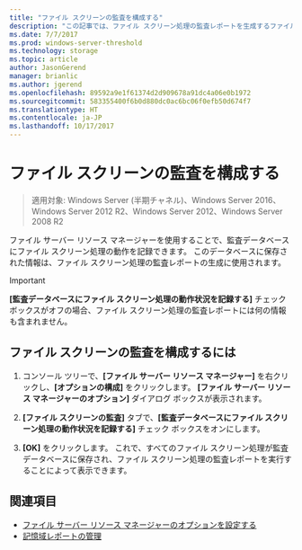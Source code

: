 ```yaml
---
title: "ファイル スクリーンの監査を構成する"
description: "この記事では、ファイル スクリーン処理の監査レポートを生成するファイル スクリーンの監査を構成する方法を説明します。"
ms.date: 7/7/2017
ms.prod: windows-server-threshold
ms.technology: storage
ms.topic: article
author: JasonGerend
manager: brianlic
ms.author: jgerend
ms.openlocfilehash: 89592a9e1f61374d2d909678a91dc4a06e0b1972
ms.sourcegitcommit: 583355400f6b0d880dc0ac6bc06f0efb50d674f7
ms.translationtype: HT
ms.contentlocale: ja-JP
ms.lasthandoff: 10/17/2017
---
```

# <a name="configure-file-screen-audit"></a>ファイル スクリーンの監査を構成する

> 適用対象: Windows Server (半期チャネル)、Windows Server 2016、Windows Server 2012 R2、Windows Server 2012、Windows Server 2008 R2

ファイル サーバー リソース マネージャーを使用することで、監査データベースにファイル スクリーン処理の動作を記録できます。 このデータベースに保存された情報は、ファイル スクリーン処理の監査レポートの生成に使用されます。

> [!Important]
> **[監査データベースにファイル スクリーン処理の動作状況を記録する]** チェック ボックスがオフの場合、ファイル スクリーン処理の監査レポートには何の情報も含まれません。

## <a name="to-configure-file-screen-audit"></a>ファイル スクリーンの監査を構成するには

1.  コンソール ツリーで、**[ファイル サーバー リソース マネージャー]** を右クリックし、**[オプションの構成]** をクリックします。 **[ファイル サーバー リソース マネージャーのオプション]** ダイアログ ボックスが表示されます。

2.  **[ファイル スクリーンの監査]** タブで、**[監査データベースにファイル スクリーン処理の動作状況を記録する]** チェック ボックスをオンにします。

3.  **[OK]** をクリックします。 これで、すべてのファイル スクリーン処理が監査データベースに保存され、ファイル スクリーン処理の監査レポートを実行することによって表示できます。

## <a name="see-also"></a>関連項目

-   [ファイル サーバー リソース マネージャーのオプションを設定する](setting-file-server-resource-manager-options.md)
-   [記憶域レポートの管理](storage-reports-management.md)